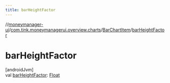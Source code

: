 ```yaml
---
title: barHeightFactor
---
```

//[moneymanager-ui](../../../index.html)/[com.tink.moneymanagerui.overview.charts](../index.html)/[BarChartItem](index.html)/[barHeightFactor](bar-height-factor.html)



# barHeightFactor



[androidJvm]\
val [barHeightFactor](bar-height-factor.html): [Float](https://kotlinlang.org/api/latest/jvm/stdlib/kotlin/-float/index.html)




